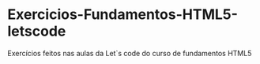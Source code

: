 # Exercicios-Fundamentos-HTML5-letscode
Exercícios feitos nas aulas da Let`s code do curso de fundamentos HTML5
